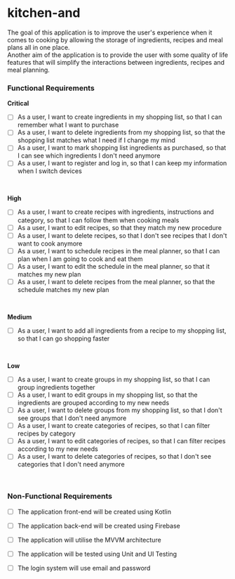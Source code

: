 # kitchen-and

The goal of this application is to improve the user's experience when it comes to cooking by allowing the storage of ingredients, recipes and meal plans all in one place. <br>
Another aim of the application is to provide the user with some quality of life features that will simplify the interactions between ingredients, recipes and meal planning.


<h3>Functional Requirements</h3>

<b>Critical</b> 
</br>
- [ ] As a user, I want to create ingredients in my shopping list, so that I can remember what I want to purchase
- [ ] As a user, I want to delete ingredients from my shopping list, so that the shopping list matches what I need if I change my mind
- [ ] As a user, I want to mark shopping list ingredients as purchased, so that I can see which ingredients I don't need anymore
- [ ] As a user, I want to register and log in, so that I can keep my information when I switch devices
</br>

<b>High</b>
</br>
- [ ] As a user, I want to create recipes with ingredients, instructions and category, so that I can follow them when cooking meals
- [ ] As a user, I want to edit recipes, so that they match my new procedure
- [ ] As a user, I want to delete recipes, so that I don't see recipes that I don't want to cook anymore
- [ ] As a user, I want to schedule recipes in the meal planner, so that I can plan when I am going to cook and eat them
- [ ] As a user, I want to edit the schedule in the meal planner, so that it matches my new plan
- [ ] As a user, I want to delete recipes from the meal planner, so that the schedule matches my new plan
</br>

<b>Medium</b>
</br>
- [ ] As a user, I want to add all ingredients from a recipe to my shopping list, so that I can go shopping faster
</br>

<b>Low</b>
</br>
- [ ] As a user, I want to create groups in my shopping list, so that I can group ingredients together
- [ ] As a user, I want to edit groups in my shopping list, so that the ingredients are grouped according to my new needs
- [ ] As a user, I want to delete groups from my shopping list, so that I don't see groups that I don't need anymore
- [ ] As a user, I want to create categories of recipes, so that I can filter recipes by category
- [ ] As a user, I want to edit categories of recipes, so that I can filter recipes according to my new needs
- [ ] As a user, I want to delete categories of recipes, so that I don't see categories that I don't need anymore
</br>

<h3>Non-Functional Requirements</h3>

- [ ] The application front-end will be created using Kotlin
- [ ] The application back-end will be created using Firebase
- [ ] The application will utilise the MVVM architecture
- [ ] The application will be tested using Unit and UI Testing
- [ ] The login system will use email and password


